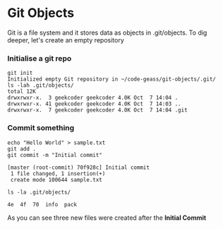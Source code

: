 # Git Objects

Git is a file system and it stores data as objects in .git/objects. To dig deeper, let's create an empty repository 

### Initialise a git repo

```
git init
Initialized empty Git repository in ~/code-geass/git-objects/.git/
ls -lah .git/objects/
total 12K
drwxrwxr-x.  3 geekcoder geekcoder 4.0K Oct  7 14:04 .
drwxrwxr-x. 41 geekcoder geekcoder 4.0K Oct  7 14:03 ..
drwxrwxr-x.  7 geekcoder geekcoder 4.0K Oct  7 14:04 .git

```
### Commit something

```
echo "Hello World" > sample.txt
git add .
git commit -m "Initial commit"

[master (root-commit) 70f928c] Initial commit
 1 file changed, 1 insertion(+)
 create mode 100644 sample.txt

ls -la .git/objects/

4e  4f  70  info  pack
```

As you can see three new files were created after the __Initial Commit__
